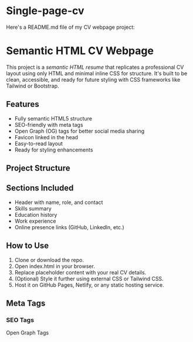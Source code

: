 # Single-page-cv
Here's a README.md file of my CV webpage project:
# Semantic HTML CV Webpage

This project is a *semantic HTML resume* that replicates a professional CV layout using only HTML and minimal inline CSS for structure. It's built to be clean, accessible, and ready for future styling with CSS frameworks like Tailwind or Bootstrap.

## Features

- Fully semantic HTML5 structure
- SEO-friendly with meta tags
- Open Graph (OG) tags for better social media sharing
- Favicon linked in the head
- Easy-to-read layout
- Ready for styling enhancements

## Project Structure
## Sections Included

- Header with name, role, and contact
- Skills summary
- Education history
- Work experience
- Online presence links (GitHub, LinkedIn, etc.)

## How to Use

1. Clone or download the repo.
2. Open index.html in your browser.
3. Replace placeholder content with your real CV details.
4. (Optional) Style it further using external CSS or Tailwind CSS.
5. Host it on GitHub Pages, Netlify, or any static hosting service.

## Meta Tags

### SEO Tags

<meta name="description" content="Your CV description" />
<meta name="keywords" content="Frontend, Developer, Resume, HTML" />
<meta name="author" content="Your Name" />

Open Graph Tags

<meta property="og:title" content="Your Name - CV" />
<meta property="og:description" content="CV of a Junior Frontend Developer." />
<meta property="og:type" content="website" />
<meta property="og:url" content="https://your-cv-link.com" />
<meta property="og:image" content="https://your-cv-link.com/image.jpg" />

